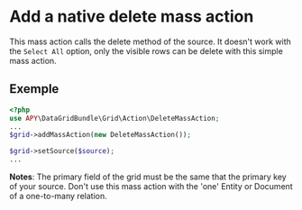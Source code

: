 Add a native delete mass action
===============================

This mass action calls the delete method of the source.
It doesn't work with the `Select All` option, only the visible rows can be delete with this simple mass action.

## Exemple
```php
<?php
use APY\DataGridBundle\Grid\Action\DeleteMassAction;
...
$grid->addMassAction(new DeleteMassAction());

$grid->setSource($source);
...
```

**Notes**: The primary field of the grid must be the same that the primary key of your source.
Don't use this mass action with the 'one' Entity or Document of a one-to-many relation.

